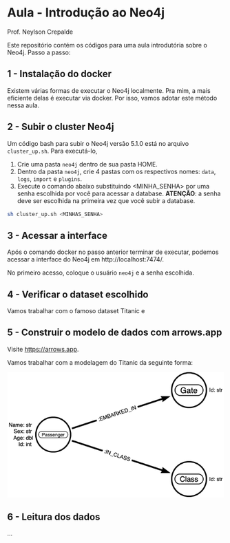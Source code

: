 # Aula - Introdução ao Neo4j

Prof. Neylson Crepalde

Este repositório contém os códigos para uma aula introdutória sobre o Neo4j. Passo a passo:

## 1 - Instalação do docker

Existem várias formas de executar o Neo4j localmente. Pra mim, a mais eficiente delas é executar via docker. Por isso, vamos adotar este método nessa aula.

## 2 - Subir o cluster Neo4j

Um código bash para subir o Neo4j versão 5.1.0 está no arquivo `cluster_up.sh`. Para executá-lo, 

1. Crie uma pasta `neo4j` dentro de sua pasta HOME.
2. Dentro da pasta `neo4j`, crie 4 pastas com os respectivos nomes: `data`, `logs`, `import` e `plugins`.
3. Execute o comando abaixo substituindo <MINHA_SENHA> por uma senha escolhida por você para acessar a database. **ATENÇÃO**: a senha deve ser escolhida na primeira vez que você subir a database.

```bash
sh cluster_up.sh <MINHAS_SENHA>
```

## 3 - Acessar a interface

Após o comando docker no passo anterior terminar de executar, podemos acessar a interface do Neo4j em http://localhost:7474/.

No primeiro acesso, coloque o usuário `neo4j` e a senha escolhida.

## 4 - Verificar o dataset escolhido

Vamos trabalhar com o famoso dataset Titanic e 

## 5 - Construir o modelo de dados com **arrows.app**

Visite https://arrows.app.

Vamos trabalhar com a modelagem do Titanic da seguinte forma:

![modelo_de_dados](/img/Titanic.png)

## 6 - Leitura dos dados

...